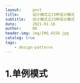 ```yaml
---
layout:     post
title:      设计模式之23种设计模式
subtitle:   设计模式之23种设计模式
date:       2021-01-18
author:     DR
header-img: img/IMG_4158.jpg
catalog: true
tags:
    - design-patterns
---
```


# 1.单例模式
